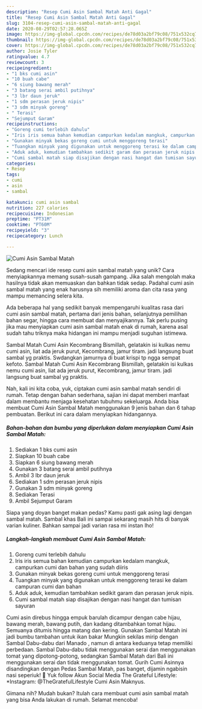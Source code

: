 ```yaml
---
description: "Resep Cumi Asin Sambal Matah Anti Gagal"
title: "Resep Cumi Asin Sambal Matah Anti Gagal"
slug: 3104-resep-cumi-asin-sambal-matah-anti-gagal
date: 2020-08-29T02:57:28.065Z
image: https://img-global.cpcdn.com/recipes/de78d03a2bf79c08/751x532cq70/cumi-asin-sambal-matah-foto-resep-utama.jpg
thumbnail: https://img-global.cpcdn.com/recipes/de78d03a2bf79c08/751x532cq70/cumi-asin-sambal-matah-foto-resep-utama.jpg
cover: https://img-global.cpcdn.com/recipes/de78d03a2bf79c08/751x532cq70/cumi-asin-sambal-matah-foto-resep-utama.jpg
author: Josie Tyler
ratingvalue: 4.7
reviewcount: 3
recipeingredient:
- "1 bks cumi asin"
- "10 buah cabe"
- "6 siung bawang merah"
- "3 batang serai ambil putihnya"
- "3 lbr daun jeruk"
- "1 sdm perasan jeruk nipis"
- "3 sdm minyak goreng"
- " Terasi"
- "Sejumput Garam"
recipeinstructions:
- "Goreng cumi terlebih dahulu"
- "Iris iris semua bahan kemudian campurkan kedalam mangkuk, campurkan cumi dan bahan yang sudah diiris"
- "Gunakan minyak bekas goreng cumi untuk menggoreng terasi"
- "Tuangkan minyak yang digunakan untuk menggoreng terasi ke dalam campuran cumi dan bahan"
- "Aduk aduk, kemudian tambahkan sedikit garam dan perasan jeruk nipis."
- "Cumi sambal matah siap disajikan dengan nasi hangat dan tumisan sayuran"
categories:
- Resep
tags:
- cumi
- asin
- sambal

katakunci: cumi asin sambal 
nutrition: 227 calories
recipecuisine: Indonesian
preptime: "PT31M"
cooktime: "PT60M"
recipeyield: "3"
recipecategory: Lunch

---
```



![Cumi Asin Sambal Matah](https://img-global.cpcdn.com/recipes/de78d03a2bf79c08/751x532cq70/cumi-asin-sambal-matah-foto-resep-utama.jpg)

Sedang mencari ide resep cumi asin sambal matah yang unik? Cara menyiapkannya memang susah-susah gampang. Jika salah mengolah maka hasilnya tidak akan memuaskan dan bahkan tidak sedap. Padahal cumi asin sambal matah yang enak harusnya sih memiliki aroma dan cita rasa yang mampu memancing selera kita.

Ada beberapa hal yang sedikit banyak mempengaruhi kualitas rasa dari cumi asin sambal matah, pertama dari jenis bahan, selanjutnya pemilihan bahan segar, hingga cara membuat dan menyajikannya. Tak perlu pusing jika mau menyiapkan cumi asin sambal matah enak di rumah, karena asal sudah tahu triknya maka hidangan ini mampu menjadi suguhan istimewa.

Sambal Matah Cumi Asin Kecombrang Bismillah, gelatakin isi kulkas nemu cumi asin, liat ada jeruk purut, Kecombrang, jamur tiram. jadi langsung buat sambal yg praktis. Swdangkan jamurnya di buat krispi tp ngga sempat kefoto. Sambal Matah Cumi Asin Kecombrang Bismillah, gelatakin isi kulkas nemu cumi asin, liat ada jeruk purut, Kecombrang, jamur tiram. jadi langsung buat sambal yg praktis.


Nah, kali ini kita coba, yuk, ciptakan cumi asin sambal matah sendiri di rumah. Tetap dengan bahan sederhana, sajian ini dapat memberi manfaat dalam membantu menjaga kesehatan tubuhmu sekeluarga. Anda bisa membuat Cumi Asin Sambal Matah menggunakan 9 jenis bahan dan 6 tahap pembuatan. Berikut ini cara dalam menyiapkan hidangannya.

<!--inarticleads1-->

##### Bahan-bahan dan bumbu yang diperlukan dalam menyiapkan Cumi Asin Sambal Matah:

1. Sediakan 1 bks cumi asin
1. Siapkan 10 buah cabe
1. Siapkan 6 siung bawang merah
1. Gunakan 3 batang serai ambil putihnya
1. Ambil 3 lbr daun jeruk
1. Sediakan 1 sdm perasan jeruk nipis
1. Gunakan 3 sdm minyak goreng
1. Sediakan  Terasi
1. Ambil Sejumput Garam


Siapa yang doyan banget makan pedas? Kamu pasti gak asing lagi dengan sambal matah. Sambal khas Bali ini sampai sekarang masih hits di banyak varian kuliner. Bahkan sampai jadi varian rasa mi instan lho! 

<!--inarticleads2-->

##### Langkah-langkah membuat Cumi Asin Sambal Matah:

1. Goreng cumi terlebih dahulu
1. Iris iris semua bahan kemudian campurkan kedalam mangkuk, campurkan cumi dan bahan yang sudah diiris
1. Gunakan minyak bekas goreng cumi untuk menggoreng terasi
1. Tuangkan minyak yang digunakan untuk menggoreng terasi ke dalam campuran cumi dan bahan
1. Aduk aduk, kemudian tambahkan sedikit garam dan perasan jeruk nipis.
1. Cumi sambal matah siap disajikan dengan nasi hangat dan tumisan sayuran


Cumi asin direbus hingga empuk barulah dicampur dengan cabe hijau, bawang merah, bawang putih, dan kadang ditambahkan tomat hijau. Semuanya ditumis hingga matang dan kering. Gunakan Sambal Matah ini jadi bumbu tambahan untuk ikan bakar Mungkin sekilas mirip dengan Sambal Dabu-dabu dari Manado , namun di antara keduanya tetap memiliki perbedaan. Sambal Dabu-dabu tidak menggunakan serai dan menggunakan tomat yang dipotong-potong, sedangkan Sambal Matah dari Bali ini menggunakan serai dan tidak menggunakan tomat. Gurih Cumi Asinnya disandingkan dengan Pedas Sambal Matah, pas banget, dijamin ngabisin nasi seperiuk! 🦑 Yuk follow Akun Social Media The Grateful Lifestyle: *Instagram: @TheGratefulLifestyle Cumi Asin Maknyus. 

Gimana nih? Mudah bukan? Itulah cara membuat cumi asin sambal matah yang bisa Anda lakukan di rumah. Selamat mencoba!
